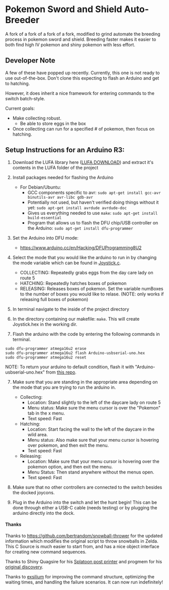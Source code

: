 # Pokemon Sword and Shield Auto-Breeder

A fork of a fork of a fork of a fork, modified to grind automate the breeding process in pokemon sword and shield. Breeding faster makes it easier to both find high IV pokemon and shiny pokemon with less effort.

## Developer Note

A few of these have popped up recently. Currently, this one is not ready to use
out-of-the-box. Don't clone this expecting to flash an Arduino and get to hatching.

However, it does inherit a nice framework for entering commands to the switch
batch-style.

Current goals:
- Make collecting robust.
  - Be able to store eggs in the box
- Once collecting can run for a specified # of pokemon, then focus on hatching.

## Setup Instructions for an Arduino R3:
1. Download the LUFA library here ([LUFA DOWNLOAD](http://www.fourwalledcubicle.com/LUFA.php)) and extract it's contents in the LUFA folder of the project

2. Install packages needed for flashing the Arduino
    - For Debian/Ubuntu:
      - GCC components specific to avr: `sudo apt-get install gcc-avr binutils-avr avr-libc gdb-avr`
      - Potentially not used, but haven't verified doing things without it yet: `sudo apt-get install avrdude avrdude-doc`
      - Gives us everything needed to use `make`: `sudo apt-get install build-essential`
      - Program that allows us to flash the DFU chip/USB controller on the Arduino: `sudo apt-get install dfu-programmer`

3. Set the Arduino into DFU mode:
    - https://www.arduino.cc/en/Hacking/DFUProgramming8U2

4. Select the mode that you would like the arduino to run in by changing the mode variable which can be found in [Joystick.c](https://github.com/shinyquagsire23/Switch-Fightstick/blob/master/Joystick.c).

    - COLLECTING: Repeatedly grabs eggs from the day care lady on route 5
    - HATCHING: Repeatedly hatches boxes of pokemon  
    - RELEASING: Releases boxes of pokemon. Set the variable numBoxes to the number of boxes you would like to relase. (NOTE: only works if releasing full boxes of pokemon)
4. In terminal navigate to the inside of the project directory

5. In the directory containing our makefile: `make`. This will create Joystick.hex in the working dir.

6. Flash the arduino with the code by entering the following commands in terminal.

```
sudo dfu-programmer atmega16u2 erase
sudo dfu-programmer atmega16u2 flash Arduino-usbserial-uno.hex
sudo dfu-programmer atmega16u2 reset
```
NOTE: To return your arduino to default condition, flash it with "Arduino-usbserial-uno.hex" from [this repo](https://github.com/arduino/ArduinoCore-avr/tree/master/firmwares/atmegaxxu2/arduino-usbserial).

7. Make sure that you are standing in the appropriate area depending on the mode that you are trying to run the arduino in.
    - Collecting:
        - Location: Stand slightly to the left of the daycare lady on route 5
        - Menu status: Make sure the menu cursor is over the "Pokemon" tab in the x menu.
        - Text speed: Fast
    - Hatching:
        - Location: Start facing the wall to the left of the daycare in the wild area.
        - Menu status: Also make sure that your menu cursor is hovering over pokemon, and then exit the menu.
        - Text speed: Fast
    - Releasing:
        - Location: Make sure that your menu cursor is hovering over the pokemon option, and then exit the menu.
        - Menu Status: Then stand anywhere without the menus open.
        - Text speed: Fast

8. Make sure that no other controllers are connected to the switch besides the docked joycons.

9. Plug in the Arduino into the switch and let the hunt begin! This can be done through either a USB-C cable (needs testing) or by plugging the arduino directly into the dock.

#### Thanks

Thanks to https://github.com/bertrandom/snowball-thrower for the updated information which modifies the original script to throw snowballs in Zelda. This C Source is much easier to start from, and has a nice object interface for creating new command sequences.

Thanks to Shiny Quagsire for his [Splatoon post printer](https://github.com/shinyquagsire23/Switch-Fightstick) and progmem for his [original discovery](https://github.com/progmem/Switch-Fightstick).

Thanks to [exsilium](https://github.com/bertrandom/snowball-thrower/pull/1) for improving the command structure, optimizing the waiting times, and handling the failure scenarios. It can now run indefinitely!
